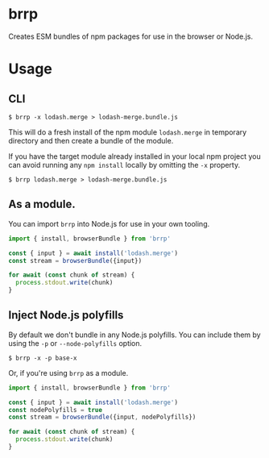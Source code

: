 # brrp

Creates ESM bundles of npm packages for use in the browser or Node.js.

# Usage

## CLI

```
$ brrp -x lodash.merge > lodash-merge.bundle.js
```

This will do a fresh install of the npm module `lodash.merge` in temporary
directory and then create a bundle of the module.

If you have the target module already installed in your local npm project
you can avoid running any `npm install` locally by omitting the `-x` property.

```
$ brrp lodash.merge > lodash-merge.bundle.js
```

## As a module.

You can import `brrp` into Node.js for use in your own tooling.

```js
import { install, browserBundle } from 'brrp'

const { input } = await install('lodash.merge')
const stream = browserBundle({input})

for await (const chunk of stream) {
  process.stdout.write(chunk)
}
```

## Inject Node.js polyfills

By default we don't bundle in any Node.js polyfills. You can include them
by using the `-p` or `--node-polyfills` option.

```
$ brrp -x -p base-x
```

Or, if you're using `brrp` as a module.

```js
import { install, browserBundle } from 'brrp'

const { input } = await install('lodash.merge')
const nodePolyfills = true
const stream = browserBundle({input, nodePolyfills})

for await (const chunk of stream) {
  process.stdout.write(chunk)
}
```

